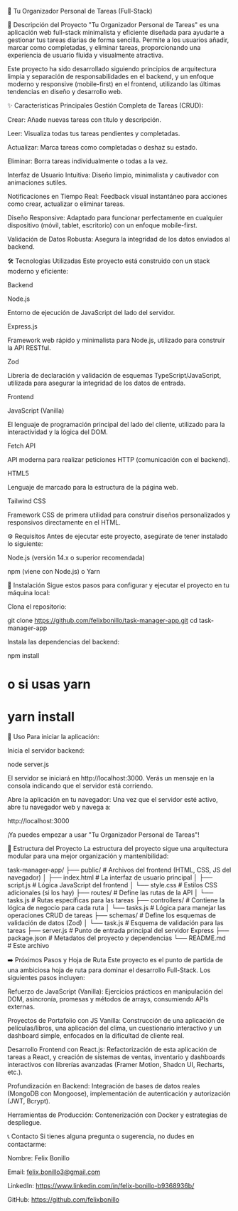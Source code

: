📝 Tu Organizador Personal de Tareas (Full-Stack)

🚀 Descripción del Proyecto
"Tu Organizador Personal de Tareas" es una aplicación web full-stack minimalista y eficiente diseñada para ayudarte a gestionar tus tareas diarias de forma sencilla. Permite a los usuarios añadir, marcar como completadas, y eliminar tareas, proporcionando una experiencia de usuario fluida y visualmente atractiva.

Este proyecto ha sido desarrollado siguiendo principios de arquitectura limpia y separación de responsabilidades en el backend, y un enfoque moderno y responsive (mobile-first) en el frontend, utilizando las últimas tendencias en diseño y desarrollo web.

✨ Características Principales
Gestión Completa de Tareas (CRUD):

Crear: Añade nuevas tareas con título y descripción.

Leer: Visualiza todas tus tareas pendientes y completadas.

Actualizar: Marca tareas como completadas o deshaz su estado.

Eliminar: Borra tareas individualmente o todas a la vez.

Interfaz de Usuario Intuitiva: Diseño limpio, minimalista y cautivador con animaciones sutiles.

Notificaciones en Tiempo Real: Feedback visual instantáneo para acciones como crear, actualizar o eliminar tareas.

Diseño Responsive: Adaptado para funcionar perfectamente en cualquier dispositivo (móvil, tablet, escritorio) con un enfoque mobile-first.

Validación de Datos Robusta: Asegura la integridad de los datos enviados al backend.

🛠️ Tecnologías Utilizadas
Este proyecto está construido con un stack moderno y eficiente:


Backend

Node.js

Entorno de ejecución de JavaScript del lado del servidor.


Express.js

Framework web rápido y minimalista para Node.js, utilizado para construir la API RESTful.



Zod

Librería de declaración y validación de esquemas TypeScript/JavaScript, utilizada para asegurar la integridad de los datos de entrada.

Frontend

JavaScript (Vanilla)

El lenguaje de programación principal del lado del cliente, utilizado para la interactividad y la lógica del DOM.



Fetch API

API moderna para realizar peticiones HTTP (comunicación con el backend).


HTML5

Lenguaje de marcado para la estructura de la página web.



Tailwind CSS

Framework CSS de primera utilidad para construir diseños personalizados y responsivos directamente en el HTML.

⚙️ Requisitos
Antes de ejecutar este proyecto, asegúrate de tener instalado lo siguiente:

Node.js (versión 14.x o superior recomendada)

npm (viene con Node.js) o Yarn

🚀 Instalación
Sigue estos pasos para configurar y ejecutar el proyecto en tu máquina local:

Clona el repositorio:

git clone https://github.com/felixbonillo/task-manager-app.git
cd task-manager-app

Instala las dependencias del backend:

npm install
# o si usas yarn
# yarn install

🏃 Uso
Para iniciar la aplicación:

Inicia el servidor backend:

node server.js

El servidor se iniciará en http://localhost:3000. Verás un mensaje en la consola indicando que el servidor está corriendo.

Abre la aplicación en tu navegador:
Una vez que el servidor esté activo, abre tu navegador web y navega a:

http://localhost:3000

¡Ya puedes empezar a usar "Tu Organizador Personal de Tareas"!

📁 Estructura del Proyecto
La estructura del proyecto sigue una arquitectura modular para una mejor organización y mantenibilidad:

task-manager-app/
├── public/                 # Archivos del frontend (HTML, CSS, JS del navegador)
│   ├── index.html          # La interfaz de usuario principal
│   ├── script.js           # Lógica JavaScript del frontend
│   └── style.css           # Estilos CSS adicionales (si los hay)
├── routes/                 # Define las rutas de la API
│   └── tasks.js            # Rutas específicas para las tareas
├── controllers/            # Contiene la lógica de negocio para cada ruta
│   └── tasks.js            # Lógica para manejar las operaciones CRUD de tareas
├── schemas/                # Define los esquemas de validación de datos (Zod)
│   └── task.js             # Esquema de validación para las tareas
├── server.js               # Punto de entrada principal del servidor Express
├── package.json            # Metadatos del proyecto y dependencias
└── README.md               # Este archivo

➡️ Próximos Pasos y Hoja de Ruta
Este proyecto es el punto de partida de una ambiciosa hoja de ruta para dominar el desarrollo Full-Stack. Los siguientes pasos incluyen:

Refuerzo de JavaScript (Vanilla): Ejercicios prácticos en manipulación del DOM, asincronía, promesas y métodos de arrays, consumiendo APIs externas.

Proyectos de Portafolio con JS Vanilla: Construcción de una aplicación de películas/libros, una aplicación del clima, un cuestionario interactivo y un dashboard simple, enfocados en la dificultad de cliente real.

Desarrollo Frontend con React.js: Refactorización de esta aplicación de tareas a React, y creación de sistemas de ventas, inventario y dashboards interactivos con librerías avanzadas (Framer Motion, Shadcn UI, Recharts, etc.).

Profundización en Backend: Integración de bases de datos reales (MongoDB con Mongoose), implementación de autenticación y autorización (JWT, Bcrypt).

Herramientas de Producción: Contenerización con Docker y estrategias de despliegue.

📞 Contacto
Si tienes alguna pregunta o sugerencia, no dudes en contactarme:

Nombre: Felix Bonillo

Email: felix.bonillo3@gmail.com

LinkedIn: https://www.linkedin.com/in/felix-bonillo-b9368936b/

GitHub: https://github.com/felixbonillo
